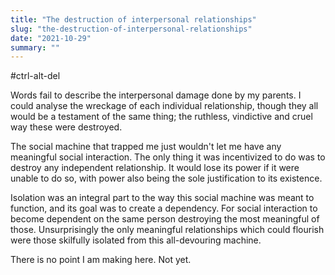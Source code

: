```yaml
---
title: "The destruction of interpersonal relationships"
slug: "the-destruction-of-interpersonal-relationships"
date: "2021-10-29"
summary: ""
---
```


#ctrl-alt-del

Words fail to describe the interpersonal damage done by my parents. I could analyse the wreckage of each individual relationship, though they all would be a testament of the same thing; the ruthless, vindictive and cruel way these were destroyed.

The social machine that trapped me just wouldn't let me have any meaningful social interaction. The only thing it was incentivized to do was to destroy any independent relationship. It would lose its power if it were unable to do so, with power also being the sole justification to its existence.

Isolation was an integral part to the way this social machine was meant to function, and its goal was to create a dependency. For social interaction to become dependent on the same person destroying the most meaningful of those. Unsurprisingly the only meaningful relationships which could flourish were those skilfully isolated from this all-devouring machine.

There is no point I am making here. Not yet.
